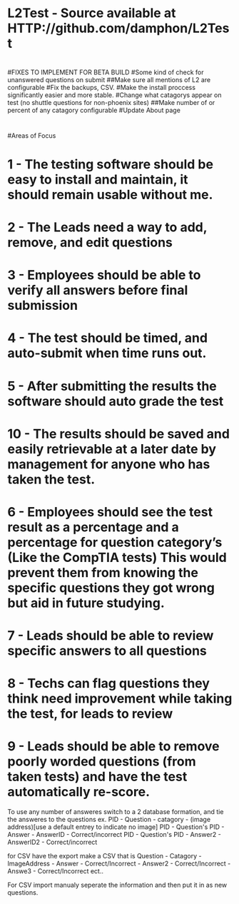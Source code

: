 # L2Test - Source available at HTTP://github.com/damphon/L2Test
#
#FIXES TO IMPLEMENT FOR BETA BUILD
#Some kind of check for unanswered questions on submit
##Make sure all mentions of L2 are configurable 
#Fix the backups, CSV.
#Make the install proccess significantly easier and more stable. 
#Change what catagorys appear on test (no shuttle questions for non-phoenix sites)
##Make number of or percent of any catagory configurable
#Update About page
#
#Areas of Focus
#   1 - The testing software should be easy to install and maintain, it should remain usable without me.
#	2 - The Leads need a way to add, remove, and edit questions
#	3 - Employees should be able to verify all answers before final submission
#	4 - The test should be timed, and auto-submit when time runs out.
#	5 - After submitting the results the software should auto grade the test
#   10 - The results should be saved and easily retrievable at a later date by management for anyone who has taken the test.
#	6 - Employees should see the test result as a percentage and a percentage for question category’s (Like the CompTIA tests) This would prevent them from knowing the specific questions they got wrong but aid in future studying. 
#	7 - Leads should be able to review specific answers to all questions
#	8 - Techs can flag questions they think need improvement while taking the test, for leads to review
#	9 - Leads should be able to remove poorly worded questions (from taken tests) and have the test automatically re-score.

To use any number of answeres switch to a 2 database formation, and tie the answeres to the questions
ex. 
PID - Question - catagory - (image address)[use a default entrey to indicate no image]
PID - Question's PID - Answer - AnswerID - Correct/incorrect
PID - Question's PID - Answer2 - AnswerID2 - Correct/incorrect

for CSV have the export make a CSV that is 
Question - Catagory - ImageAddress - Answer - Correct/Incorrect - Answer2 - Correct/Incorrect - Answe3 - Correct/Incorrect ect..

For CSV import manualy seperate the information and then put it in as new questions. 
